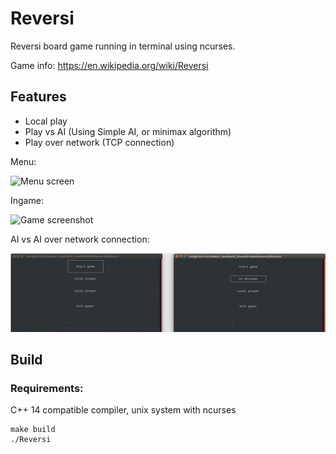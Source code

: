 # Reversi
Reversi board game running in terminal using ncurses.

Game info: https://en.wikipedia.org/wiki/Reversi

## Features
- Local play
- Play vs AI (Using Simple AI, or minimax algorithm)
- Play over network (TCP connection)


Menu:

![Menu screen](https://i.imgur.com/7iSeFUy.png)

Ingame:

![Game screenshot](https://i.imgur.com/Itj8kxg.png)

AI vs AI over network connection:

![AI vs AI over network](images/ai_over_tcp.gif)

## Build
### Requirements:
C++ 14 compatible compiler, unix system with ncurses

~~~~
make build
./Reversi

~~~~
